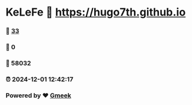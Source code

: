 # KeLeFe :link: https://hugo7th.github.io 
### :page_facing_up: [33](https://hugo7th.github.io/tag.html) 
### :speech_balloon: 0 
### :hibiscus: 58032 
### :alarm_clock: 2024-12-01 12:42:17 
### Powered by :heart: [Gmeek](https://github.com/Meekdai/Gmeek)
